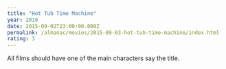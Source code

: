 ```yaml
---
title: "Hot Tub Time Machine"
year: 2010
date: 2015-09-02T23:00:00.000Z
permalink: /almanac/movies/2015-09-03-hot-tub-time-machine/index.html
rating: 3
---
```


All films should have one of the main characters say the title.
